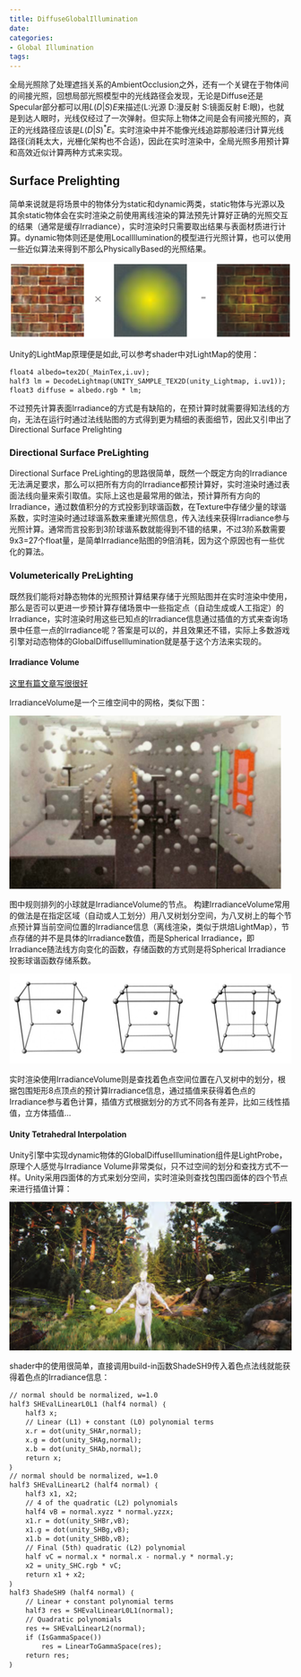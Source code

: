 ```yaml
---
title: DiffuseGlobalIllumination
date: 
categories:
- Global Illumination
tags:
---
```


全局光照除了处理遮挡关系的AmbientOcclusion之外，还有一个关键在于物体间的间接光照，回想局部光照模型中的光线路径会发现，无论是Diffuse还是Specular部分都可以用$L(D|S)E$来描述(L:光源 D:漫反射 S:镜面反射 E:眼)，也就是到达人眼时，光线仅经过了一次弹射。但实际上物体之间是会有间接光照的，真正的光线路径应该是$L(D|S)^*E$。实时渲染中并不能像光线追踪那般递归计算光线路径(消耗太大，光栅化架构也不合适)，因此在实时渲染中，全局光照多用预计算和高效近似计算两种方式来实现。

## Surface Prelighting

简单来说就是将场景中的物体分为static和dynamic两类，static物体与光源以及其余static物体会在实时渲染之前使用离线渲染的算法预先计算好正确的光照交互的结果（通常是缓存Irradiance），实时渲染时只需要取出结果与表面材质进行计算。dynamic物体则还是使用LocalIllumination的模型进行光照计算，也可以使用一些近似算法来得到不那么PhysicallyBased的光照结果。

![lightMap](DiffuseGlobalIllumination/LightMap.png)

Unity的LightMap原理便是如此,可以参考shader中对LightMap的使用：

```CG
float4 albedo=tex2D(_MainTex,i.uv);
half3 lm = DecodeLightmap(UNITY_SAMPLE_TEX2D(unity_Lightmap, i.uv1));
float3 diffuse = albedo.rgb * lm;
```

不过预先计算表面Irradiance的方式是有缺陷的，在预计算时就需要得知法线的方向，无法在运行时通过法线贴图的方式得到更为精细的表面细节，因此又引申出了Directional Surface Prelighting

### Directional Surface PreLighting

Directional Surface PreLighting的思路很简单，既然一个既定方向的Irradiance无法满足要求，那么可以把所有方向的Irradiance都预计算好，实时渲染时通过表面法线向量来索引取值。实际上这也是最常用的做法，预计算所有方向的Irradiance，通过数值积分的方式投影到球谐函数，在Texture中存储少量的球谐系数，实时渲染时通过球谐系数来重建光照信息，传入法线来获得Irradiance参与光照计算。通常而言投影到3阶球谐系数就能得到不错的结果，不过3阶系数需要9x3=27个float量，是简单Irradiance贴图的9倍消耗，因为这个原因也有一些优化的算法。

### Volumeterically PreLighting

既然我们能将对静态物体的光照预计算结果存储于光照贴图并在实时渲染中使用，那么是否可以更进一步预计算存储场景中一些指定点（自动生成或人工指定）的Irradiance，实时渲染时用这些已知点的Irradiance信息通过插值的方式来查询场景中任意一点的Irradiance呢？答案是可以的，并且效果还不错，实际上多数游戏引擎对动态物体的GlobalDiffuseIllumination就是基于这个方法来实现的。

#### Irradiance Volume

 [这里有篇文章写很很好](http://developer.amd.com/wordpress/media/2012/10/Tatarchuk_Irradiance_Volumes.pdf)

IrradianceVolume是一个三维空间中的网格，类似下图：

![irradianceVolume](DiffuseGlobalIllumination/IrradianceVolume.png)

图中规则排列的小球就是IrradianceVolume的节点。
构建IrradianceVolume常用的做法是在指定区域（自动或人工划分）用八叉树划分空间，为八叉树上的每个节点预计算当前空间位置的Irradiance信息（离线渲染，类似于烘焙LightMap），节点存储的并不是具体的Irradiance数值，而是Spherical Irradiance，即Irradiance随法线方向变化的函数，存储函数的方式则是将Spherical Irradiance投影球谐函数存储系数。

![trilinearInterpolation](DiffuseGlobalIllumination/TrilinearInterpolation.png)

实时渲染使用IrradianceVolume则是查找着色点空间位置在八叉树中的划分，根据包围矩形8点顶点的预计算Irradiance信息，通过插值来获得着色点的Irradiance参与着色计算，插值方式根据划分的方式不同各有差异，比如三线性插值，立方体插值...

#### Unity Tetrahedral Interpolation

Unity引擎中实现dynamic物体的GlobalDiffuseIllumination组件是LightProbe，原理个人感觉与Irradiance Volume非常类似，只不过空间的划分和查找方式不一样。Unity采用四面体的方式来划分空间，实时渲染则查找包围四面体的四个节点来进行插值计算：

![tetrahedralInterpolation](DiffuseGlobalIllumination/tetrahedralInterpolation.png)

shader中的使用很简单，直接调用build-in函数ShadeSH9传入着色点法线就能获得着色点的Irradiance信息：
```CG
// normal should be normalized, w=1.0
half3 SHEvalLinearL0L1 (half4 normal) ｛
    half3 x;
    // Linear (L1) + constant (L0) polynomial terms
    x.r = dot(unity_SHAr,normal);
    x.g = dot(unity_SHAg,normal);
    x.b = dot(unity_SHAb,normal);
    return x;
｝
// normal should be normalized, w=1.0
half3 SHEvalLinearL2 (half4 normal) ｛
    half3 x1, x2;
    // 4 of the quadratic (L2) polynomials
    half4 vB = normal.xyzz * normal.yzzx;
    x1.r = dot(unity_SHBr,vB);
    x1.g = dot(unity_SHBg,vB);
    x1.b = dot(unity_SHBb,vB);
    // Final (5th) quadratic (L2) polynomial
    half vC = normal.x * normal.x - normal.y * normal.y;
    x2 = unity_SHC.rgb * vC;
    return x1 + x2;
｝
half3 ShadeSH9 (half4 normal) ｛
    // Linear + constant polynomial terms
    half3 res = SHEvalLinearL0L1(normal);
    // Quadratic polynomials
    res += SHEvalLinearL2(normal);
    if (IsGammaSpace())
        res = LinearToGammaSpace(res);
    return res;
｝
```
